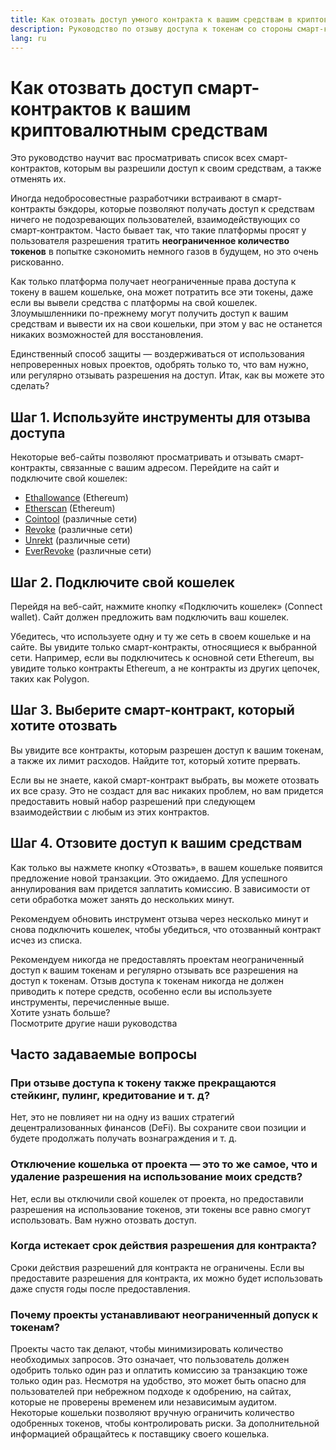 ```yaml
---
title: Как отозвать доступ умного контракта к вашим средствам в криптовалюте
description: Руководство по отзыву доступа к токенам со стороны смарт-контрактов, эксплуатирующих их в своих целях
lang: ru
---
```


# Как отозвать доступ смарт-контрактов к вашим криптовалютным средствам

Это руководство научит вас просматривать список всех смарт-контрактов, которым вы разрешили доступ к своим средствам, а также отменять их.

Иногда недобросовестные разработчики встраивают в смарт-контракты бэкдоры, которые позволяют получать доступ к средствам ничего не подозревающих пользователей, взаимодействующих со смарт-контрактом. Часто бывает так, что такие платформы просят у пользователя разрешения тратить **неограниченное количество токенов** в попытке сэкономить немного газов в будущем, но это очень рискованно.

Как только платформа получает неограниченные права доступа к токену в вашем кошельке, она может потратить все эти токены, даже если вы вывели средства с платформы на свой кошелек. Злоумышленники по-прежнему могут получить доступ к вашим средствам и вывести их на свои кошельки, при этом у вас не останется никаких возможностей для восстановления.

Единственный способ защиты — воздерживаться от использования непроверенных новых проектов, одобрять только то, что вам нужно, или регулярно отзывать разрешения на доступ. Итак, как вы можете это сделать?

## Шаг 1. Используйте инструменты для отзыва доступа

Некоторые веб-сайты позволяют просматривать и отзывать смарт-контракты, связанные с вашим адресом. Перейдите на сайт и подключите свой кошелек:

- [Ethallowance](https://ethallowance.com/) (Ethereum)
- [Etherscan](https://etherscan.io/tokenapprovalchecker) (Ethereum)
- [Cointool](https://cointool.app/approve/eth) (различные сети)
- [Revoke](https://revoke.cash/) (различные сети)
- [Unrekt](https://app.unrekt.net/) (различные сети)
- [EverRevoke](https://everrise.com/everrevoke/) (различные сети)

## Шаг 2. Подключите свой кошелек

Перейдя на веб-сайт, нажмите кнопку «Подключить кошелек» (Connect wallet). Сайт должен предложить вам подключить ваш кошелек.

Убедитесь, что используете одну и ту же сеть в своем кошельке и на сайте. Вы увидите только смарт-контракты, относящиеся к выбранной сети. Например, если вы подключитесь к основной сети Ethereum, вы увидите только контракты Ethereum, а не контракты из других цепочек, таких как Polygon.

## Шаг 3. Выберите смарт-контракт, который хотите отозвать

Вы увидите все контракты, которым разрешен доступ к вашим токенам, а также их лимит расходов. Найдите тот, который хотите прервать.

Если вы не знаете, какой смарт-контракт выбрать, вы можете отозвать их все сразу. Это не создаст для вас никаких проблем, но вам придется предоставить новый набор разрешений при следующем взаимодействии с любым из этих контрактов.

## Шаг 4. Отзовите доступ к вашим средствам

Как только вы нажмете кнопку «Отозвать», в вашем кошельке появится предложение новой транзакции. Это ожидаемо. Для успешного аннулирования вам придется заплатить комиссию. В зависимости от сети обработка может занять до нескольких минут.

Рекомендуем обновить инструмент отзыва через несколько минут и снова подключить кошелек, чтобы убедиться, что отозванный контракт исчез из списка.

<div className="space-y-8">
<Alert variant="error">
Рекомендуем никогда не предоставлять проектам неограниченный доступ к вашим токенам и регулярно отзывать все разрешения на доступ к токенам. Отзыв доступа к токенам никогда не должен приводить к потере средств, особенно если вы используете инструменты, перечисленные выше.
</Alert>

 <br />

<Alert className="justify-between">
  <AlertEmoji text=":eyes:" />
  <div>Хотите узнать больше?</div>
  <ButtonLink href="/guides/">
    Посмотрите другие наши руководства
  </ButtonLink>
</Alert>
</div>

## Часто задаваемые вопросы

### При отзыве доступа к токену также прекращаются стейкинг, пулинг, кредитование и т. д?

Нет, это не повлияет ни на одну из ваших стратегий децентрализованных финансов (DeFi). Вы сохраните свои позиции и будете продолжать получать вознаграждения и т. д.

### Отключение кошелька от проекта — это то же самое, что и удаление разрешения на использование моих средств?

Нет, если вы отключили свой кошелек от проекта, но предоставили разрешения на использование токенов, эти токены все равно смогут использовать. Вам нужно отозвать доступ.

### Когда истекает срок действия разрешения для контракта?

Сроки действия разрешений для контракта не ограничены. Если вы предоставите разрешения для контракта, их можно будет использовать даже спустя годы после предоставления.

### Почему проекты устанавливают неограниченный допуск к токенам?

Проекты часто так делают, чтобы минимизировать количество необходимых запросов. Это означает, что пользователь должен одобрить только один раз и оплатить комиссию за транзакцию тоже только один раз. Несмотря на удобство, это может быть опасно для пользователей при небрежном подходе к одобрению, на сайтах, которые не проверены временем или независимым аудитом. Некоторые кошельки позволяют вручную ограничить количество одобренных токенов, чтобы контролировать риски. За дополнительной информацией обращайтесь к поставщику своего кошелька.
